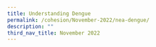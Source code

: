 ```yaml
---
title: Understanding Dengue
permalink: /cohesion/November-2022/nea-dengue/
description: ""
third_nav_title: November 2022
---
```


